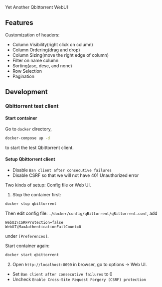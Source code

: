 Yet Another Qbittorrent WebUI

## Features

Customization of headers:

- Column Visibility(right click on column)
- Column Ordering(drag and drop)
- Column Sizing(move the right edge of column)
- Filter on name column
- Sorting(asc, desc, and none)
- Row Selection
- Pagination

## Development

### Qbittorrent test client

#### Start container

Go to `docker` directory,

```bash
docker-compose up -d
```

to start the test Qbittorrent client.

#### Setup Qbittorrent client

- Disable `Ban client after consecutive failures`
- Disable CSRF so that we will not have 401 Unauthorized error

Two kinds of setup: Config file or Web UI.

1. Stop the container first:

```bash
docker stop qbittorrent
```

Then edit config file: `./docker/config/qBittorrent/qBittorrent.conf`, add

```
WebUI\CSRFProtection=false
WebUI\MaxAuthenticationFailCount=0
```

under `[Preferences]`.

Start container again:

```bash
docker start qbittorrent
```

2. Open `http://localhost:8090` in browser, go to options -> Web UI.

- Set `Ban client after consecutive failures` to 0
- Uncheck `Enable Cross-Site Request Forgery (CSRF) protection`
